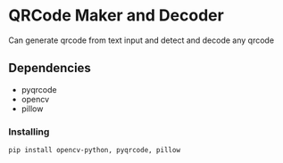 # QRCode Maker and Decoder

Can generate qrcode from text input and detect and decode any qrcode

## Dependencies

* pyqrcode
* opencv
* pillow
### Installing
```
pip install opencv-python, pyqrcode, pillow
```